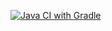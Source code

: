[![Java CI with Gradle](https://github.com/ALLADOK/DebitCard/actions/workflows/gradle.yml/badge.svg)](https://github.com/ALLADOK/DebitCard/actions/workflows/gradle.yml)

